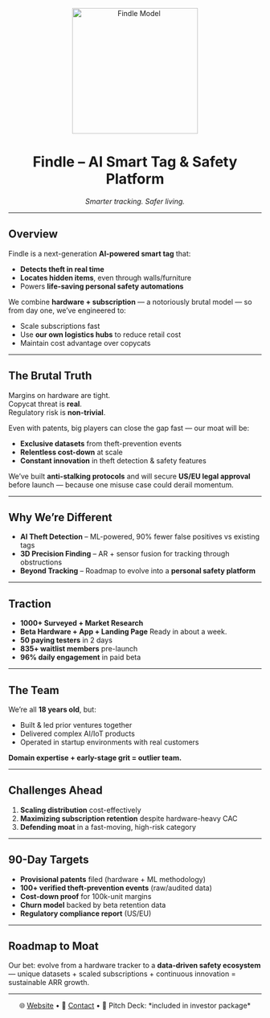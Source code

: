 <p align="center">
  <img src="https://drive.google.com/u/0/drive-viewer/AKGpiha2xcUEGWMzz4YWntIxe26LWBtjq_60lRYM6p2PhA1LT2G8QHAzv8GfzeIedQgLTsuUEiKfa1mW-H2CD4pAIESxAfs_yL044ps=s1600-rw-v1" alt="Findle Model" width="250"/>
</p>

<h1 align="center">Findle – AI Smart Tag & Safety Platform</h1>
<p align="center"><i>Smarter tracking. Safer living.</i></p>

---

## Overview
Findle is a next-generation **AI-powered smart tag** that:
- **Detects theft in real time**
- **Locates hidden items**, even through walls/furniture
- Powers **life-saving personal safety automations**

We combine **hardware + subscription** — a notoriously brutal model — so from day one, we’ve engineered to:
- Scale subscriptions fast
- Use **our own logistics hubs** to reduce retail cost
- Maintain cost advantage over copycats

---

## The Brutal Truth
Margins on hardware are tight.  
Copycat threat is **real**.  
Regulatory risk is **non-trivial**.  

Even with patents, big players can close the gap fast — our moat will be:
- **Exclusive datasets** from theft-prevention events  
- **Relentless cost-down** at scale  
- **Constant innovation** in theft detection & safety features

We’ve built **anti-stalking protocols** and will secure **US/EU legal approval** before launch — because one misuse case could derail momentum.

---

## Why We’re Different
- **AI Theft Detection** – ML-powered, 90% fewer false positives vs existing tags  
- **3D Precision Finding** – AR + sensor fusion for tracking through obstructions  
- **Beyond Tracking** – Roadmap to evolve into a **personal safety platform**

---

## Traction
- **1000+ Surveyed + Market Research**
- **Beta Hardware + App + Landing Page** Ready in about a week.
- **50 paying testers** in 2 days  
- **835+ waitlist members** pre-launch  
- **96% daily engagement** in paid beta  
---

## The Team
We’re all **18 years old**, but:
- Built & led prior ventures together  
- Delivered complex AI/IoT products  
- Operated in startup environments with real customers  

**Domain expertise + early-stage grit = outlier team.**

---

## Challenges Ahead
1. **Scaling distribution** cost-effectively  
2. **Maximizing subscription retention** despite hardware-heavy CAC  
3. **Defending moat** in a fast-moving, high-risk category

---

## 90-Day Targets
- **Provisional patents** filed (hardware + ML methodology)  
- **100+ verified theft-prevention events** (raw/audited data)  
- **Cost-down proof** for 100k-unit margins  
- **Churn model** backed by beta retention data  
- **Regulatory compliance report** (US/EU)

---

## Roadmap to Moat
Our bet: evolve from a hardware tracker to a **data-driven safety ecosystem** — unique datasets + scaled subscriptions + continuous innovation = sustainable ARR growth.

---

<p align="center">
  🌐 <a href="https://findle-tags.netlify.app">Website</a> • 
  📩 <a href="mailto:mahdyhossainjinan@gmail.com">Contact</a> • 
  📄 Pitch Deck: *included in investor package*
</p>
